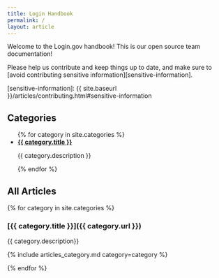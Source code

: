 ```yaml
---
title: Login Handbook
permalink: /
layout: article
---
```


Welcome to the Login.gov handbook! This is our open source team documentation!

Please help us contribute and keep things up to date, and make sure
to [avoid contributing sensitive information][sensitive-information].

[sensitive-information]: {{ site.baseurl }}/articles/contributing.html#sensitive-information

## Categories

<ul class="usa-card-group">
  {% for category in site.categories %}
    <li class="usa-card tablet:grid-col-4">
      <div class="usa-card__container">
        <div class="usa-card__header">
          <strong class="usa-card__heading">
            <a href="{{ category.url }}">{{ category.title }}</a>
          </strong>
        </div>
        <div class="usa-card__body">
          <p>{{ category.description }}</p>
        </div>
      </div>
    </li>
  {% endfor %}
</ul>

## All Articles

{% for category in site.categories %}

### [{{ category.title }}]({{ category.url }})

{{ category.description}}

{% include articles_category.md category=category %}

{% endfor %}
